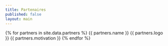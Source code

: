 ```yaml
---
title: Partenaires
published: false
layout: main
---
```


{% for partners in site.data.partners %}
  {{ partners.name }}
  {{ partners.logo }}
  {{ partners.motivation }}
{% endfor %}
